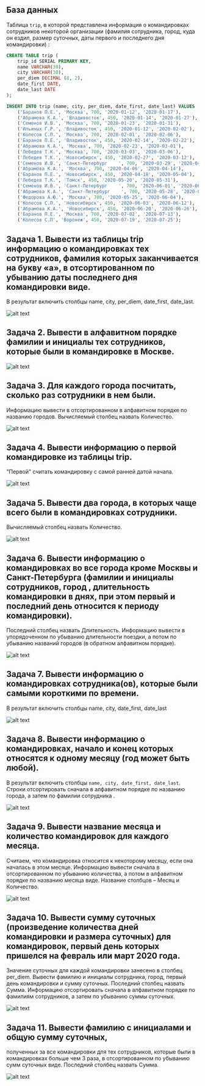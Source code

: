 ## База данных 

Таблица `trip`, в которой представлена информация о командировках сотрудников некоторой организации (фамилия сотрудника, город, куда он ездил, размер суточных, даты первого и последнего дня командировки) :

```sql
CREATE TABLE trip (
    trip_id SERIAL PRIMARY KEY,
    name VARCHAR(30),
    city VARCHAR(30),
    per_diem DECIMAL (8, 2),
    date_first DATE,
    date_last DATE
);

INSERT INTO trip (name, city, per_diem, date_first, date_last) VALUES 
    ('Баранов П.Е.', 'Москва', 700, '2020-01-12', '2020-01-17'),
    ('Абрамова К.А.', 'Владивосток', 450, '2020-01-14', '2020-01-27'),
    ('Семенов И.В.', 'Москва', 700, '2020-01-23', '2020-01-31'),
    ('Ильиных Г.Р.', 'Владивосток', 450, '2020-01-12', '2020-02-02'),
    ('Колесов С.П.', 'Москва', 700, '2020-02-01', '2020-02-06'),
    ('Баранов П.Е.', 'Владивосток', 450, '2020-02-14', '2020-02-22'),
    ('Абрамова К.А.', 'Москва', 700, '2020-02-23', '2020-03-01'),
    ('Лебедев Т.К.', 'Москва', 700, '2020-03-03', '2020-03-06'),
    ('Лебедев Т.К.', 'Новосибирск', 450, '2020-02-27', '2020-03-12'),
    ('Семенов И.В.', 'Санкт-Петербург    ', 700, '2020-03-29', '2020-04-05'),
    ('Абрамова К.А.', 'Москва', 700, '2020-04-06', '2020-04-14'),
    ('Баранов П.Е.', 'Новосибирск', 450, '2020-04-18', '2020-05-04'),
    ('Лебедев Т.К.', 'Томск', 450, '2020-05-20', '2020-05-31'),
    ('Семенов И.В.', 'Санкт-Петербург    ', 700, '2020-06-01', '2020-06-03'),
    ('Абрамова К.А.', 'Санкт-Петербург    ', 700, '2020-05-28', '2020-06-04'),
    ('Федорова А.Ю.', 'Москва', 700, '2020-05-25', '2020-06-04'),
    ('Колесов С.П.', 'Новосибирск', 450, '2020-06-03', '2020-06-12'),
    ('Абрамова К.А.', 'Новосибирск', 450, '2020-06-20', '2020-06-26'),
    ('Баранов П.Е.', 'Москва', 700, '2020-07-02', '2020-07-13'),
    ('Колесов С.П', 'Воронеж', 450, '2020-07-19', '2020-07-25');  

```

## Задача 1. Вывести из таблицы trip информацию о командировках тех сотрудников, фамилия которых заканчивается на букву «а», в отсортированном по убыванию даты последнего дня командировки виде. 

В результат включить столбцы name, city, per_diem, date_first, date_last.

![alt text](img2/image-12.png)

## Задача 2. Вывести в алфавитном порядке фамилии и инициалы тех сотрудников, которые были в командировке в Москве.

![alt text](img2/image-13.png)

## Задача 3. Для каждого города посчитать, сколько раз сотрудники в нем были.  
Информацию вывести в отсортированном в алфавитном порядке по названию городов. Вычисляемый столбец назвать Количество. 

![alt text](img2/image-14.png)

## Задача 4. Вывести информацию о первой  командировке из таблицы trip. 
"Первой" считать командировку с самой ранней датой начала.

![alt text](img2/image-15.png)


## Задача 5. Вывести два города, в которых чаще всего были в командировках сотрудники. 
Вычисляемый столбец назвать Количество.

![alt text](img2/image-16.png)


## Задача 6. Вывести информацию о командировках во все города кроме Москвы и Санкт-Петербурга (фамилии и инициалы сотрудников, город ,  длительность командировки в днях, при этом первый и последний день относится к периоду командировки). 
Последний столбец назвать Длительность. Информацию вывести в упорядоченном по убыванию длительности поездки, а потом по убыванию названий городов (в обратном алфавитном порядке).

![alt text](img2/image-17.png)

## Задача 7. Вывести информацию о командировках сотрудника(ов), которые были самыми короткими по времени. 
В результат включить столбцы name, city, date_first, date_last

![alt text](img2/image-18.png)



## Задача 8. Вывести информацию о командировках, начало и конец которых относятся к одному месяцу (год может быть любой).
В результат включить столбцы `name, city, date_first, date_last`. 
Строки отсортировать сначала  в алфавитном порядке по названию города, а затем по фамилии сотрудника .

![alt text](img2/image-19.png)


## Задача 9. Вывести название месяца и количество командировок для каждого месяца. 
Считаем, что командировка относится к некоторому месяцу, если она началась в этом месяце.
Информацию вывести сначала в отсортированном по убыванию количества, а потом в алфавитном порядке по названию месяца виде. 
Название столбцов – Месяц и Количество.

![alt text](img2/image-20.png)


## Задача 10. Вывести сумму суточных (произведение количества дней командировки и размера суточных) для командировок, первый день которых пришелся на февраль или март 2020 года. 
Значение суточных для каждой командировки занесено в столбец per_diem. 
Вывести фамилию и инициалы сотрудника, город, первый день командировки и сумму суточных. 
Последний столбец назвать Сумма. 
Информацию отсортировать сначала  в алфавитном порядке по фамилиям сотрудников, а затем по убыванию суммы суточных.

![alt text](img2/image-21.png)

## Задача 11. Вывести фамилию с инициалами и общую сумму суточных, 
полученных за все командировки для тех сотрудников, которые были в командировках больше чем 3 раза, в отсортированном по убыванию сумм суточных виде. Последний столбец назвать Сумма.


![alt text](img2/image-22.png)
